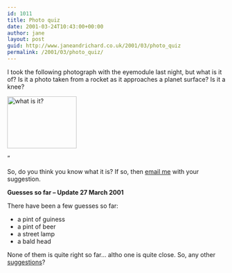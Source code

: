 ```yaml
---
id: 1011
title: Photo quiz
date: 2001-03-24T10:43:00+00:00
author: jane
layout: post
guid: http://www.janeandrichard.co.uk/2001/03/photo_quiz
permalink: /2001/03/photo_quiz/
---
```

I took the following photograph with the eyemodule last night, but what is it of? Is it a photo taken from a rocket as it approaches a planet surface? Is it a knee?

<img src="http://v1.janeandrichard.co.uk/blog/img/quizimagetn.jpg" height="120" width="160" alt="what is it?" />

&#8221;

So, do you think you know what it is? If so, then [email me](mailto:jane@janeandrichard.co.uk?Subject=Photoquiz) with your suggestion.

**Guesses so far &#8211; Update 27 March 2001**

There have been a few guesses so far:

  * a pint of guiness
  * a pint of beer
  * a street lamp
  * a bald head

None of them is quite right so far&#8230; altho one is quite close. So, any other [suggestions](mailto:jane@janeandrichard.co.uk?Subject=Photoquiz)?
